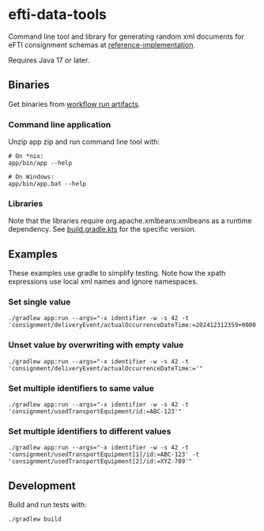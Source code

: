 # efti-data-tools

Command line tool and library for generating random xml documents for eFTI consignment schemas at
[reference-implementation](https://github.com/EFTI4EU/reference-implementation/tree/main/schema/xsd).

Requires Java 17 or later.

## Binaries

Get binaries from [workflow run artifacts](https://github.com/EFTI4EU/efti-data-tools/actions).

### Command line application

Unzip app zip and run command line tool with:
```
# On *nix:
app/bin/app --help

# On Windows:
app/bin/app.bat --help
```

### Libraries

Note that the libraries require org.apache.xmlbeans:xmlbeans as a runtime dependency. See [build.gradle.kts](schema/build.gradle.kts)
for the specific version.

## Examples

These examples use gradle to simplify testing. Note how the xpath expressions use local xml names and ignore namespaces.

### Set single value

```shell
./gradlew app:run --args="-x identifier -w -s 42 -t 'consignment/deliveryEvent/actualOccurrenceDateTime:=202412312359+0000'"
```

### Unset value by overwriting with empty value

```shell
./gradlew app:run --args="-x identifier -w -s 42 -t 'consignment/deliveryEvent/actualOccurrenceDateTime:='"
```

### Set multiple identifiers to same value

```shell
./gradlew app:run --args="-x identifier -w -s 42 -t 'consignment/usedTransportEquipment/id:=ABC-123'"
```

### Set multiple identifiers to different values

```shell
./gradlew app:run --args="-x identifier -w -s 42 -t 'consignment/usedTransportEquipment[1]/id:=ABC-123' -t 'consignment/usedTransportEquipment[2]/id:=XYZ-789'"
```

## Development

Build and run tests with:
```
./gradlew build
```
